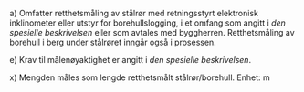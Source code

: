 a) Omfatter retthetsmåling av stålrør med retningsstyrt elektronisk inklinometer eller utstyr for borehullslogging, i et omfang som angitt i *den spesielle beskrivelsen* eller som avtales med byggherren.
Retthetsmåling av borehull i berg under stålrøret inngår også i prosessen.

e) Krav til målenøyaktighet er angitt i *den spesielle beskrivelsen*.

x) Mengden måles som lengde retthetsmålt stålrør/borehull. Enhet: m

